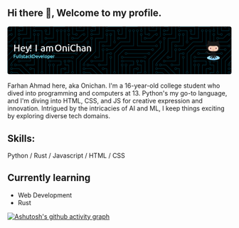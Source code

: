 ## Hi there 👋, Welcome to my profile.

![I am Farhan Ahmad](github-header-image.png)


Farhan Ahmad here, aka Onichan. I'm a 16-year-old college student who dived into programming and computers at 13. Python's my go-to language, and I'm diving into HTML, CSS, and JS for creative expression and innovation. Intrigued by the intricacies of AI and ML, I keep things exciting by exploring diverse tech domains. 

## Skills:
Python / Rust / Javascript / HTML / CSS

## Currently learning
- Web Development
- Rust

[![Ashutosh's github activity graph](https://github-readme-activity-graph.vercel.app/graph?username=OniChan-Baka&theme=react-dark)](https://github.com/OniChan-Baka/github-readme-activity-graph)

